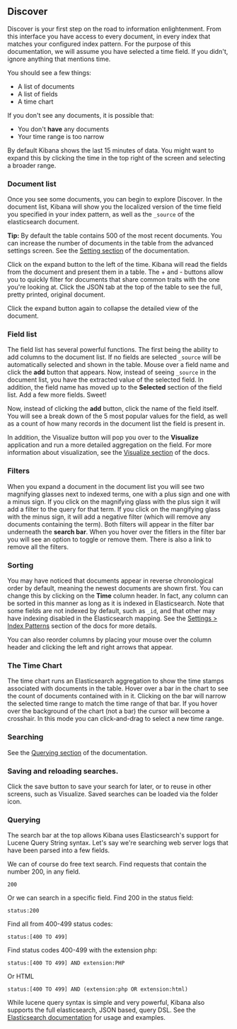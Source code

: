 ## Discover

Discover is your first step on the road to information enlightenment. From this interface you have access to every document, in every index that matches your configured index pattern. For the purpose of this documentation, we will assume you have selected a time field. If you didn't, ignore anything that mentions time.

You should see a few things:

- A list of documents
- A list of fields
- A time chart

If you don't see any documents, it is possible that:

- You don't **have** any documents
- Your time range is too narrow

By default Kibana shows the last 15 minutes of data. You might want to expand this by clicking the time in the top right of the screen and selecting a broader range.

### Document list

Once you see some documents, you can begin to explore Discover. In the document list, Kibana will show you the localized version of the time field you specified in your index pattern, as well as the `_source` of the elasticsearch document.

**Tip:** By default the table contains 500 of the most recent documents. You can increase the number of documents in the table from the advanced settings screen. See the [Setting section](settings.md#advanced) of the documentation.

Click on the expand button to the left of the time. Kibana will read the fields from the document and present them in a table. The + and - buttons allow you to quickly filter for documents that share common traits with the one you're looking at. Click the JSON tab at the top of the table to see the full, pretty printed, original document.

Click the expand button again to collapse the detailed view of the document.

### Field list

The field list has several powerful functions. The first being the ability to add columns to the document list. If no fields are selected `_source` will be automatically selected and shown in the table. Mouse over a field name and click the **add** button that appears. Now, instead of seeing `_source` in the document list, you have the extracted value of the selected field. In addition, the field name has moved up to the **Selected** section of the field list. Add a few more fields. Sweet!

Now, instead of clicking the **add** button, click the name of the field itself. You will see a break down of the 5 most popular values for the field, as well as a count of how many records in the document list the field is present in.

In addition, the Visualize button will pop you over to the **Visualize** application and run a more detailed aggregation on the field. For more information about visualization, see the [Visualize section](visualize.md) of the docs.

### Filters
When you expand a document in the document list you will see two magnifying glasses next to indexed terms, one with a plus sign and one with a minus sign. If you click on the magnifying glass with the plus sign it will add a filter to the query for that term. If you click on the mangifying glass with the minus sign, it will add a negative filter (which will remove any documents containing the term). Both filters will appear in the filter bar underneath the **search bar**. When you hover over the fitlers in the filter bar you will see an option to toggle or remove them. There is also a link to remove all the filters.


### Sorting

You may have noticed that documents appear in reverse chronological order by default, meaning the newest documents are shown first. You can change this by clicking on the **Time** column header. In fact, any column can be sorted in this manner as long as it is indexed in Elasticsearch. Note that some fields are not indexed by default, such as `_id`, and that other may have indexing disabled in the Elasticsearch mapping. See the [Settings > Index Patterns](settings.md#indices) section of the docs for more details.

You can also reorder columns by placing your mouse over the column header and clicking the left and right arrows that appear.

### The Time Chart

The time chart runs an Elasticsearch aggregation to show the time stamps associated with documents in the table. Hover over a bar in the chart to see the count of documents contained with in it. Clicking on the bar will narrow the selected time range to match the time range of that bar. If you hover over the background of the chart (not a bar) the cursor will become a crosshair. In this mode you can click-and-drag to select a new time range.

### Searching

See the [Querying section](#querying) of the documentation.

### Saving and reloading searches.

Click the save button to save your search for later, or to reuse in other screens, such as Visualize. Saved searches can be loaded via the folder icon.


### Querying

The search bar at the top allows Kibana uses Elasticsearch's support for Lucene Query String syntax. Let's say we're searching web server logs that have been parsed into a few fields.

We can of course do free text search. Find requests that contain the number 200, in any field.

```
200
```

Or we can search in a specific field. Find 200 in the status field:

```
status:200
```

Find all from 400-499 status codes:

```
status:[400 TO 499]
```

Find status codes 400-499 with the extension php:

```
status:[400 TO 499] AND extension:PHP
```

Or HTML

```
status:[400 TO 499] AND (extension:php OR extension:html)
```

While lucene query syntax is simple and very powerful, Kibana also supports the full elasticsearch, JSON based, query DSL. See the [Elasticsearch documentation](http://www.elasticsearch.org/guide/en/elasticsearch/reference/current/query-dsl-query-string-query.html#query-string-syntax) for usage and examples.
